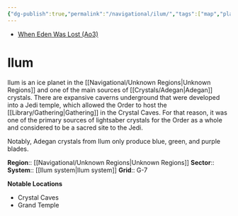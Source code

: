 ```yaml
---
{"dg-publish":true,"permalink":"/navigational/ilum/","tags":["map","planet","unknown"]}
---
```


- [When Eden Was Lost (Ao3)](https://archiveofourown.org/works/19334440/chapters/45992584)
# Ilum
Ilum is an ice planet in the [[Navigational/Unknown Regions\|Unknown Regions]] and one of the main sources of [[Crystals/Adegan\|Adegan]] crystals. There are expansive caverns underground that were developed into a Jedi temple, which allowed the Order to host the [[Library/Gathering\|Gathering]] in the Crystal Caves. For that reason, it was one of the primary sources of lightsaber crystals for the Order as a whole and considered to be a sacred site to the Jedi. 

Notably, Adegan crystals from Ilum only produce blue, green, and purple blades. 
 
**Region**::  [[Navigational/Unknown Regions\|Unknown Regions]]
**Sector**::
**System**::  [[Ilum system\|Ilum system]]
**Grid**::  G-7

**Notable Locations**
- Crystal Caves
- Grand Temple